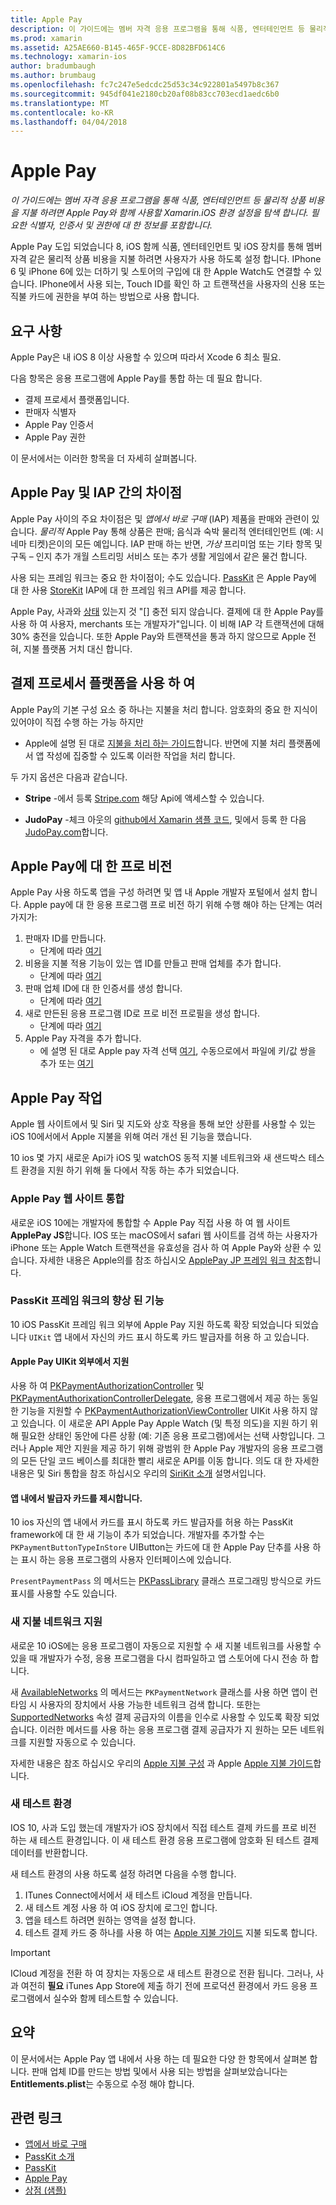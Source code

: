 ```yaml
---
title: Apple Pay
description: 이 가이드에는 멤버 자격 응용 프로그램을 통해 식품, 엔터테인먼트 등 물리적 상품 비용을 지불 하려면 Apple Pay와 함께 사용할 Xamarin.iOS 환경 설정을 탐색 합니다. 필요한 식별자, 인증서 및 권한에 대 한 정보를 포함합니다.
ms.prod: xamarin
ms.assetid: A25AE660-B145-465F-9CCE-8D82BFD614C6
ms.technology: xamarin-ios
author: bradumbaugh
ms.author: brumbaug
ms.openlocfilehash: fc7c247e5edcdc25d53c34c922801a5497b8c367
ms.sourcegitcommit: 945df041e2180cb20af08b83cc703ecd1aedc6b0
ms.translationtype: MT
ms.contentlocale: ko-KR
ms.lasthandoff: 04/04/2018
---
```

# <a name="apple-pay"></a>Apple Pay

_이 가이드에는 멤버 자격 응용 프로그램을 통해 식품, 엔터테인먼트 등 물리적 상품 비용을 지불 하려면 Apple Pay와 함께 사용할 Xamarin.iOS 환경 설정을 탐색 합니다. 필요한 식별자, 인증서 및 권한에 대 한 정보를 포함합니다._


Apple Pay 도입 되었습니다 8, iOS 함께 식품, 엔터테인먼트 및 iOS 장치를 통해 멤버 자격 같은 물리적 상품 비용을 지불 하려면 사용자가 사용 하도록 설정 합니다. IPhone 6 및 iPhone 6에 있는 더하기 및 스토어의 구입에 대 한 Apple Watch도 연결할 수 있습니다. IPhone에서 사용 되는, Touch ID를 확인 하 고 트랜잭션을 사용자의 신용 또는 직불 카드에 권한을 부여 하는 방법으로 사용 합니다.


## <a name="requirements"></a>요구 사항

Apple Pay은 내 iOS 8 이상 사용할 수 있으며 따라서 Xcode 6 최소 필요.

다음 항목은 응용 프로그램에 Apple Pay를 통합 하는 데 필요 합니다.

 - 결제 프로세서 플랫폼입니다.
 - 판매자 식별자
 - Apple Pay 인증서
 - Apple Pay 권한

이 문서에서는 이러한 항목을 더 자세히 살펴봅니다.

## <a name="differences-between-apple-pay-and-iap"></a>Apple Pay 및 IAP 간의 차이점

Apple Pay 사이의 주요 차이점은 및 *앱에서 바로 구매* (IAP) 제품을 판매와 관련이 있습니다. *물리적* Apple Pay 통해 상품은 판매; 음식과 숙박 물리적 엔터테인먼트 (예: 시네마 티켓)은이의 모든 예입니다. IAP 판매 하는 반면, *가상* 프리미엄 또는 기타 항목 및 구독 – 인지 추가 개월 스트리밍 서비스 또는 추가 생활 게임에서 같은 물건 합니다.

사용 되는 프레임 워크는 중요 한 차이점이; 수도 있습니다. [PassKit](https://developer.apple.com/library/ios/documentation/PassKit/Reference/PKPaymentAuthorizationViewController_Ref/) 은 Apple Pay에 대 한 사용 [StoreKit](https://developer.apple.com/library/ios/documentation/PassKit/Reference/PKPaymentAuthorizationViewController_Ref/) IAP에 대 한 프레임 워크 API를 제공 합니다.

Apple Pay, 사과와 [상태](https://developer.apple.com/apple-pay/Getting-Started-with-Apple-Pay.pdf) 있는지 것 "[] 충전 되지 않습니다. 결제에 대 한 Apple Pay를 사용 하 여 사용자, merchants 또는 개발자가"입니다. 이 비해 IAP 각 트랜잭션에 대해 30% 충전을 있습니다. 또한 Apple Pay와 트랜잭션을 통과 하지 않으므로 Apple 전혀, 지불 플랫폼 거치 대신 합니다.


## <a name="using-a-payment-processor-platform"></a>결제 프로세서 플랫폼을 사용 하 여

Apple Pay의 기본 구성 요소 중 하나는 지불을 처리 합니다. 암호화의 중요 한 지식이 있어야이 직접 수행 하는 가능 하지만
- Apple에 설명 된 대로 [지불을 처리 하는 가이드](https://developer.apple.com/library/ios/ApplePay_Guide/ProcessPayment.html)합니다.
반면에 지불 처리 플랫폼에서 앱 작성에 집중할 수 있도록 이러한 작업을 처리 합니다.

두 가지 옵션은 다음과 같습니다.

- **Stripe** -에서 등록 [Stripe.com](https://stripe.com/) 해당 Api에 액세스할 수 있습니다.

- **JudoPay** -체크 아웃의 [github에서 Xamarin 샘플 코드](https://github.com/Judopay/Xamarin-Sample-App), 및에서 등록 한 다음 [JudoPay.com](https://www.judopay.com/)합니다.


## <a name="provisioning-for-apple-pay"></a>Apple Pay에 대 한 프로 비전

Apple Pay 사용 하도록 앱을 구성 하려면 및 앱 내 Apple 개발자 포털에서 설치 합니다. Apple pay에 대 한 응용 프로그램 프로 비전 하기 위해 수행 해야 하는 단계는 여러 가지가:

1. 판매자 ID를 만듭니다.
    - 단계에 따라 [여기](~/ios/deploy-test/provisioning/capabilities/apple-pay-capabilities.md#merchantid)
2. 비용을 지불 적용 기능이 있는 앱 ID를 만들고 판매 업체를 추가 합니다.
    - 단계에 따라 [여기](~/ios/deploy-test/provisioning/capabilities/apple-pay-capabilities.md#appid)
3. 판매 업체 ID에 대 한 인증서를 생성 합니다.
    - 단계에 따라 [여기](~/ios/deploy-test/provisioning/capabilities/apple-pay-capabilities.md#certificate)
4. 새로 만든된 응용 프로그램 ID로 프로 비전 프로필을 생성 합니다.
    - 단계에 따라 [여기](~/ios/get-started/installation/device-provisioning/manual-provisioning.md#provisioning)
5. Apple Pay 자격을 추가 합니다.
    - 에 설명 된 대로 Apple pay 자격 선택 [여기](~/ios/deploy-test/provisioning/entitlements.md), 수동으로에서 파일에 키/값 쌍을 추가 또는 [여기](~/ios/deploy-test/provisioning/entitlements.md)


## <a name="working-with-apple-pay"></a>Apple Pay 작업

Apple 웹 사이트에서 및 Siri 및 지도와 상호 작용을 통해 보안 상환를 사용할 수 있는 iOS 10에서에서 Apple 지불을 위해 여러 개선 된 기능을 했습니다.

10 ios 몇 가지 새로운 Api가 iOS 및 watchOS 동적 지불 네트워크와 새 샌드박스 테스트 환경을 지원 하기 위해 둘 다에서 작동 하는 추가 되었습니다.


### <a name="apple-pay-website-integration"></a>Apple Pay 웹 사이트 통합

새로운 iOS 10에는 개발자에 통합할 수 Apple Pay 직접 사용 하 여 웹 사이트 **ApplePay JS**합니다. IOS 또는 macOS에서 safari 웹 사이트를 검색 하는 사용자가 iPhone 또는 Apple Watch 트랜잭션을 유효성을 검사 하 여 Apple Pay와 상환 수 있습니다. 자세한 내용은 Apple의를 참조 하십시오 [ApplePay JP 프레임 워크 참조](https://developer.apple.com/reference/applepayjs)합니다.

### <a name="passkit-framework-enhancements"></a>PassKit 프레임 워크의 향상 된 기능

10 iOS PassKit 프레임 워크 외부에 Apple Pay 지원 하도록 확장 되었습니다 되었습니다 `UIKit` 앱 내에서 자신의 카드 표시 하도록 카드 발급자를 허용 하 고 있습니다.


#### <a name="supporting-apple-pay-outside-of-uikit"></a>Apple Pay UIKit 외부에서 지원

사용 하 여 [PKPaymentAuthorizationController](https://developer.apple.com/reference/passkit/pkpaymentauthorizationcontroller) 및 [PKPaymentAuthorixationControllerDelegate](https://developer.apple.com/reference/passkit/pkpaymentauthorizationcontrollerdelegate), 응용 프로그램에서 제공 하는 동일한 기능을 지원할 수 [ PKPaymentAuthorizationViewController](https://developer.apple.com/reference/passkit/pkpaymentauthorizationviewcontroller) UIKit 사용 하지 않고 있습니다. 이 새로운 API Apple Pay Apple Watch (및 특정 의도)을 지원 하기 위해 필요한 상태인 동안에 다른 상황 (예: 기존 응용 프로그램)에서는 선택 사항입니다. 그러나 Apple 제안 지원을 제공 하기 위해 광범위 한 Apple Pay 개발자의 응용 프로그램의 모든 단일 코드 베이스를 최대한 빨리 새로운 API를 이동 합니다. 의도 대 한 자세한 내용은 및 Siri 통합을 참조 하십시오 우리의 [SiriKit 소개](~/ios/platform/sirikit/index.md) 설명서입니다.

#### <a name="presenting-issuer-cards-from-within-apps"></a>앱 내에서 발급자 카드를 제시합니다.

10 ios 자신의 앱 내에서 카드를 표시 하도록 카드 발급자를 허용 하는 PassKit framework에 대 한 새 기능이 추가 되었습니다. 개발자를 추가할 수는 `PKPaymentButtonTypeInStore` UIButton는 카드에 대 한 Apple Pay 단추를 사용 하는 표시 하는 응용 프로그램의 사용자 인터페이스에 있습니다.

`PresentPaymentPass` 의 메서드는 [PKPassLibrary](https://developer.apple.com/reference/passkit/pkpasslibrary) 클래스 프로그래밍 방식으로 카드 표시를 사용할 수도 있습니다.

### <a name="new-payment-network-support"></a>새 지불 네트워크 지원

새로운 10 iOS에는 응용 프로그램이 자동으로 지원할 수 새 지불 네트워크를 사용할 수 있을 때 개발자가 수정, 응용 프로그램을 다시 컴파일하고 앱 스토어에 다시 전송 하 합니다.

새 [AvailableNetworks](https://developer.apple.com/reference/passkit/pkpaymentrequest/1833288-availablenetworks) 의 메서드는 `PKPaymentNetwork` 클래스를 사용 하면 앱이 런타임 시 사용자의 장치에서 사용 가능한 네트워크 검색 합니다. 또한는 [SupportedNetworks](https://developer.apple.com/reference/passkit/pkpaymentrequest/1619329-supportednetworks) 속성 결제 공급자의 이름을 인수로 사용할 수 있도록 확장 되었습니다. 이러한 메서드를 사용 하는 응용 프로그램 결제 공급자가 지 원하는 모든 네트워크를 지원할 자동으로 수 있습니다.

자세한 내용은 참조 하십시오 우리의 [Apple 지불 구성](~/ios/platform/apple-pay.md) 과 Apple [Apple 지불 가이드](https://developer.apple.com/apple-pay/)합니다.

### <a name="new-testing-environment"></a>새 테스트 환경

IOS 10, 사과 도입 했는데 개발자가 iOS 장치에서 직접 테스트 결제 카드를 프로 비전 하는 새 테스트 환경입니다. 이 새 테스트 환경 응용 프로그램에 암호화 된 테스트 결제 데이터를 반환합니다.

새 테스트 환경의 사용 하도록 설정 하려면 다음을 수행 합니다.

1. ITunes Connect에서에서 새 테스트 iCloud 계정을 만듭니다.
2. 새 테스트 계정 사용 하 여 iOS 장치에 로그인 합니다.
3. 앱을 테스트 하려면 원하는 영역을 설정 합니다.
4. 테스트 결제 카드 중 하나를 사용 하 여는 [Apple 지불 가이드](https://developer.apple.com/apple-pay/) 지불 되도록 합니다.

> [!IMPORTANT]
> ICloud 계정을 전환 하 여 장치는 자동으로 새 테스트 환경으로 전환 됩니다. 그러나, 사과 여전히 **필요** iTunes App Store에 제출 하기 전에 프로덕션 환경에서 카드 응용 프로그램에서 실수와 함께 테스트할 수 있습니다.

## <a name="summary"></a>요약

이 문서에서는 Apple Pay 앱 내에서 사용 하는 데 필요한 다양 한 항목에서 살펴본 합니다. 판매 업체 ID를 만드는 방법 및에서 사용 되는 방법을 살펴보았습니다는 **Entitlements.plist**는 수동으로 수정 해야 합니다.


## <a name="related-links"></a>관련 링크

- [앱에서 바로 구매](~/ios/platform/in-app-purchasing/index.md)
- [PassKit 소개](~/ios/platform/passkit.md)
- [PassKit](https://developer.apple.com/library/ios/documentation/PassKit/Reference/PKPaymentAuthorizationViewController_Ref/)
- [Apple Pay](https://developer.apple.com/apple-pay/)
- [상점 (샘플)](https://developer.xamarin.com/samples/monotouch/ios9/Emporium/)
